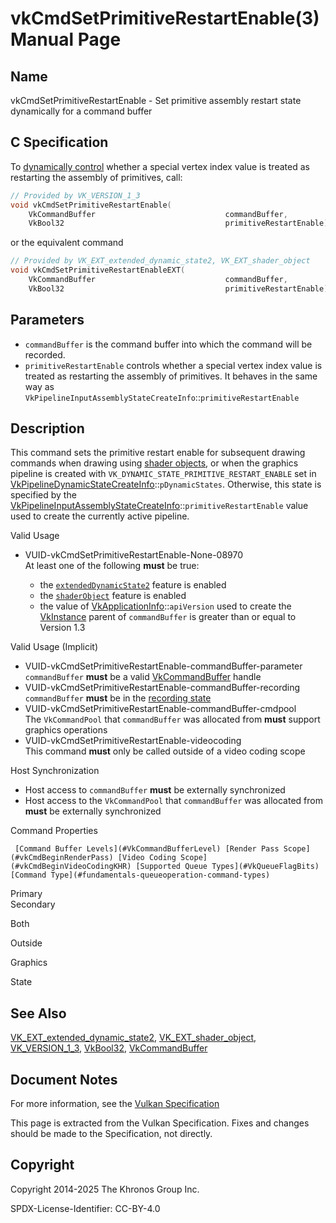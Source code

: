 # vkCmdSetPrimitiveRestartEnable(3) Manual Page

## Name

vkCmdSetPrimitiveRestartEnable - Set primitive assembly restart state dynamically for a command buffer



## [](#_c_specification)C Specification

To [dynamically control](https://registry.khronos.org/vulkan/specs/latest/html/vkspec.html#pipelines-dynamic-state) whether a special vertex index value is treated as restarting the assembly of primitives, call:

```c++
// Provided by VK_VERSION_1_3
void vkCmdSetPrimitiveRestartEnable(
    VkCommandBuffer                             commandBuffer,
    VkBool32                                    primitiveRestartEnable);
```

or the equivalent command

```c++
// Provided by VK_EXT_extended_dynamic_state2, VK_EXT_shader_object
void vkCmdSetPrimitiveRestartEnableEXT(
    VkCommandBuffer                             commandBuffer,
    VkBool32                                    primitiveRestartEnable);
```

## [](#_parameters)Parameters

- `commandBuffer` is the command buffer into which the command will be recorded.
- `primitiveRestartEnable` controls whether a special vertex index value is treated as restarting the assembly of primitives. It behaves in the same way as `VkPipelineInputAssemblyStateCreateInfo`::`primitiveRestartEnable`

## [](#_description)Description

This command sets the primitive restart enable for subsequent drawing commands when drawing using [shader objects](https://registry.khronos.org/vulkan/specs/latest/html/vkspec.html#shaders-objects), or when the graphics pipeline is created with `VK_DYNAMIC_STATE_PRIMITIVE_RESTART_ENABLE` set in [VkPipelineDynamicStateCreateInfo](https://registry.khronos.org/vulkan/specs/latest/man/html/VkPipelineDynamicStateCreateInfo.html)::`pDynamicStates`. Otherwise, this state is specified by the [VkPipelineInputAssemblyStateCreateInfo](https://registry.khronos.org/vulkan/specs/latest/man/html/VkPipelineInputAssemblyStateCreateInfo.html)::`primitiveRestartEnable` value used to create the currently active pipeline.

Valid Usage

- [](#VUID-vkCmdSetPrimitiveRestartEnable-None-08970)VUID-vkCmdSetPrimitiveRestartEnable-None-08970  
  At least one of the following **must** be true:
  
  - the [`extendedDynamicState2`](#features-extendedDynamicState2) feature is enabled
  - the [`shaderObject`](#features-shaderObject) feature is enabled
  - the value of [VkApplicationInfo](https://registry.khronos.org/vulkan/specs/latest/man/html/VkApplicationInfo.html)::`apiVersion` used to create the [VkInstance](https://registry.khronos.org/vulkan/specs/latest/man/html/VkInstance.html) parent of `commandBuffer` is greater than or equal to Version 1.3

Valid Usage (Implicit)

- [](#VUID-vkCmdSetPrimitiveRestartEnable-commandBuffer-parameter)VUID-vkCmdSetPrimitiveRestartEnable-commandBuffer-parameter  
  `commandBuffer` **must** be a valid [VkCommandBuffer](https://registry.khronos.org/vulkan/specs/latest/man/html/VkCommandBuffer.html) handle
- [](#VUID-vkCmdSetPrimitiveRestartEnable-commandBuffer-recording)VUID-vkCmdSetPrimitiveRestartEnable-commandBuffer-recording  
  `commandBuffer` **must** be in the [recording state](#commandbuffers-lifecycle)
- [](#VUID-vkCmdSetPrimitiveRestartEnable-commandBuffer-cmdpool)VUID-vkCmdSetPrimitiveRestartEnable-commandBuffer-cmdpool  
  The `VkCommandPool` that `commandBuffer` was allocated from **must** support graphics operations
- [](#VUID-vkCmdSetPrimitiveRestartEnable-videocoding)VUID-vkCmdSetPrimitiveRestartEnable-videocoding  
  This command **must** only be called outside of a video coding scope

Host Synchronization

- Host access to `commandBuffer` **must** be externally synchronized
- Host access to the `VkCommandPool` that `commandBuffer` was allocated from **must** be externally synchronized

Command Properties

     [Command Buffer Levels](#VkCommandBufferLevel) [Render Pass Scope](#vkCmdBeginRenderPass) [Video Coding Scope](#vkCmdBeginVideoCodingKHR) [Supported Queue Types](#VkQueueFlagBits) [Command Type](#fundamentals-queueoperation-command-types)

Primary  
Secondary

Both

Outside

Graphics

State

## [](#_see_also)See Also

[VK\_EXT\_extended\_dynamic\_state2](https://registry.khronos.org/vulkan/specs/latest/man/html/VK_EXT_extended_dynamic_state2.html), [VK\_EXT\_shader\_object](https://registry.khronos.org/vulkan/specs/latest/man/html/VK_EXT_shader_object.html), [VK\_VERSION\_1\_3](https://registry.khronos.org/vulkan/specs/latest/man/html/VK_VERSION_1_3.html), [VkBool32](https://registry.khronos.org/vulkan/specs/latest/man/html/VkBool32.html), [VkCommandBuffer](https://registry.khronos.org/vulkan/specs/latest/man/html/VkCommandBuffer.html)

## [](#_document_notes)Document Notes

For more information, see the [Vulkan Specification](https://registry.khronos.org/vulkan/specs/latest/html/vkspec.html#vkCmdSetPrimitiveRestartEnable)

This page is extracted from the Vulkan Specification. Fixes and changes should be made to the Specification, not directly.

## [](#_copyright)Copyright

Copyright 2014-2025 The Khronos Group Inc.

SPDX-License-Identifier: CC-BY-4.0